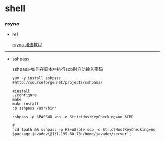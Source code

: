 # shell

### rsync

* ref 

  [rsync 用法教程](http://www.ruanyifeng.com/blog/2020/08/rsync.html)





---



* sshpass

  [sshpass-如何在脚本中执行scp时自动输入密码](https://blog.csdn.net/jiangguilong2000/article/details/12971649)

  ``` shell
  yum -y install sshpass
  #http://sourceforge.net/projects/sshpass/
  
  #install
  ./configure
  make
  make install
  cp sshpass /usr/bin/
  
  sshpass -p $PASSWD scp -o StrictHostKeyChecking=no $CMD
  
  #
  `cd $path && sshpass -p HS~u8ro8e scp -o StrictHostKeyChecking=no $package javadev\@121.199.60.78:/home/javadev/server`;
  
  ```

  